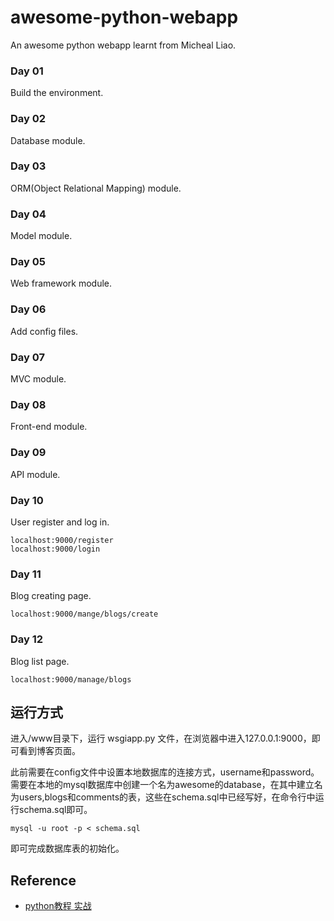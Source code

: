 # awesome-python-webapp

An awesome python webapp learnt from Micheal Liao.

### Day 01

Build the environment.

### Day 02

Database module.

### Day 03

ORM(Object Relational Mapping) module.

### Day 04

Model module.

### Day 05

Web framework module.

### Day 06

Add config files.

### Day 07

MVC module.

### Day 08

Front-end module.

### Day 09

API module.

### Day 10

User register and log in.
```
localhost:9000/register
localhost:9000/login
```

### Day 11

Blog creating page.
```
localhost:9000/mange/blogs/create
```

### Day 12

Blog list page.
```
localhost:9000/manage/blogs
```

## 运行方式

进入/www目录下，运行 wsgiapp.py 文件，在浏览器中进入127.0.0.1:9000，即可看到博客页面。

此前需要在config文件中设置本地数据库的连接方式，username和password。需要在本地的mysql数据库中创建一个名为awesome的database，在其中建立名为users,blogs和comments的表，这些在schema.sql中已经写好，在命令行中运行schema.sql即可。
```
mysql -u root -p < schema.sql
```
即可完成数据库表的初始化。

## Reference

* [python教程 实战](http://www.liaoxuefeng.com/wiki/001374738125095c955c1e6d8bb493182103fac9270762a000/0013976177048818eb4187c05a84f9280169d58e22afa09000)
